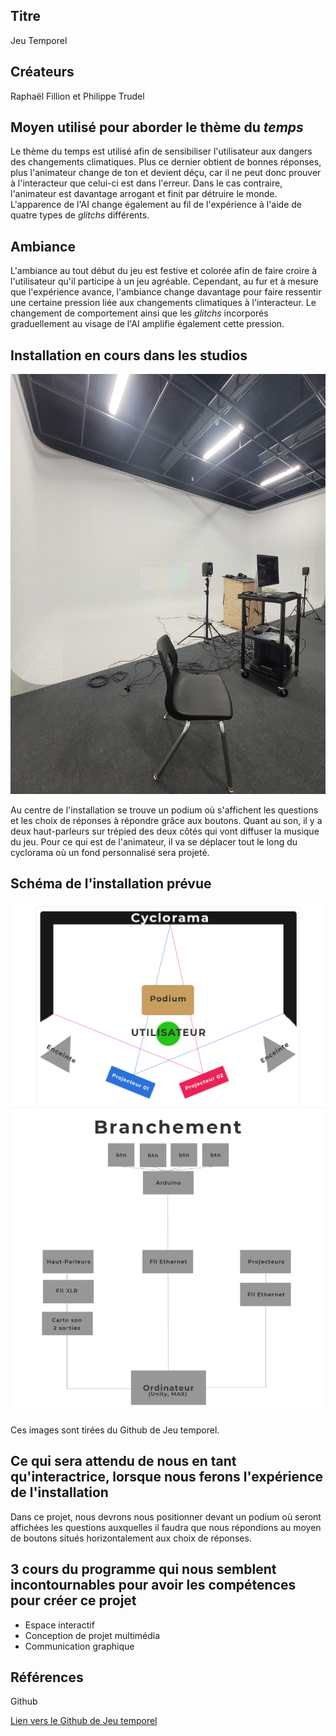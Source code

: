 ## Titre 

Jeu Temporel

## Créateurs

Raphaël Fillion et Philippe Trudel

## Moyen utilisé pour aborder le thème du *temps* 

Le thème du temps est utilisé afin de sensibiliser l'utilisateur aux dangers des changements climatiques. Plus ce dernier obtient de bonnes réponses, plus l'animateur change de ton et devient déçu, car il ne peut donc prouver à l'interacteur que celui-ci est dans l'erreur. Dans le cas contraire, l'animateur est davantage arrogant et finit par détruire le monde. L'apparence de l'AI change également au fil de l'expérience à l'aide de quatre types de *glitchs* différents.

## Ambiance

L'ambiance au tout début du jeu est festive et colorée afin de faire croire à l'utilisateur qu'il participe à un jeu agréable. Cependant, au fur et à mesure que l'expérience avance, l'ambiance change davantage pour faire ressentir une certaine pression liée aux changements climatiques à l'interacteur. Le changement de comportement ainsi que les *glitchs* incorporés graduellement au visage de l'AI amplifie également cette pression.

## Installation en cours dans les studios 

![image de l'installation en cours de Jeu Temporel](medias/photographies/photo_installation_projet_3.jpg)

Au centre de l'installation se trouve un podium où s'affichent les questions et les choix de réponses à répondre grâce aux boutons. Quant au son, il y a deux haut-parleurs sur trépied des deux côtés qui vont diffuser la musique du jeu. Pour ce qui est de l'animateur, il va se déplacer tout le long du cyclorama où un fond personnalisé sera projeté.

## Schéma de l'installation prévue 

![image du schéma de Jeu temporel](medias/schemas/jeu_temporel1.png)
![image du schéma de branchement de Jeu temporel](medias/schemas/jeu_temporel2.png)

Ces images sont tirées du Github de Jeu temporel. 

## Ce qui sera attendu de nous en tant qu'interactrice, lorsque nous ferons l'expérience de l'installation

Dans ce projet, nous devrons nous positionner devant un podium où seront affichées les questions auxquelles il faudra que nous répondions au moyen de boutons situés horizontalement aux choix de réponses. 

## 3 cours du programme qui nous semblent incontournables pour avoir les compétences pour créer ce projet 

 - Espace interactif
 - Conception de projet multimédia
 - Communication graphique

## Références 

Github

[Lien vers le Github de Jeu temporel](https://github.com/Orbital3/Jeu-Temporel)
